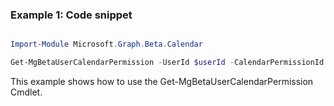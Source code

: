 ### Example 1: Code snippet

```powershell

Import-Module Microsoft.Graph.Beta.Calendar

Get-MgBetaUserCalendarPermission -UserId $userId -CalendarPermissionId $calendarPermissionId

```
This example shows how to use the Get-MgBetaUserCalendarPermission Cmdlet.

